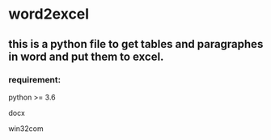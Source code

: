 # word2excel

## this is a python file to get tables and paragraphes in word and put them to excel.

### requirement:

 python >= 3.6
 
 docx
 
 win32com
